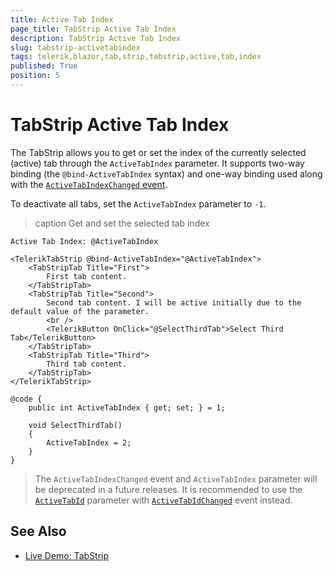 ```yaml
---
title: Active Tab Index
page_title: TabStrip Active Tab Index
description: TabStrip Active Tab Index
slug: tabstrip-activetabindex
tags: telerik,blazor,tab,strip,tabstrip,active,tab,index
published: True
position: 5
---
```


# TabStrip Active Tab Index

The TabStrip allows you to get or set the index of the currently selected (active) tab through the `ActiveTabIndex` parameter. It supports two-way binding (the `@bind-ActiveTabIndex` syntax) and one-way binding used along with the [`ActiveTabIndexChanged` event](slug:tabstrip-events#activetabindexchanged).

To deactivate all tabs, set the `ActiveTabIndex` parameter to `-1`.

>caption Get and set the selected tab index

````RAZOR
Active Tab Index: @ActiveTabIndex

<TelerikTabStrip @bind-ActiveTabIndex="@ActiveTabIndex">
	<TabStripTab Title="First">
		First tab content.
	</TabStripTab>
	<TabStripTab Title="Second">
		Second tab content. I will be active initially due to the default value of the parameter.
        <br />
        <TelerikButton OnClick="@SelectThirdTab">Select Third Tab</TelerikButton>
	</TabStripTab>
	<TabStripTab Title="Third">
		Third tab content.
	</TabStripTab>
</TelerikTabStrip>

@code {
	public int ActiveTabIndex { get; set; } = 1;

    void SelectThirdTab()
    {
        ActiveTabIndex = 2;
    }
}
````

> The `ActiveTabIndexChanged` event and `ActiveTabIndex` parameter will be deprecated in a future releases. It is recommended to use the [`ActiveTabId`](slug:tabstrip-tabs-collection) parameter with [`ActiveTabIdChanged`](slug:tabstrip-events#activetabidchanged) event instead.

## See Also

  * [Live Demo: TabStrip](https://demos.telerik.com/blazor-ui/tabstrip/overview)

